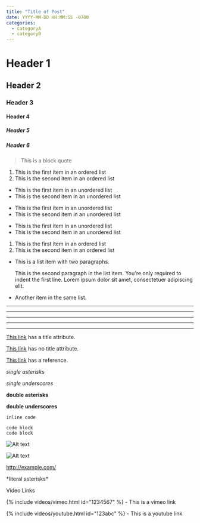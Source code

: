 ```yaml
---
title: "Title of Post"
date: YYYY-MM-DD HH:MM:SS -0700
categories:
  - categoryA
  - categoryB
---
```


# Header 1

## Header 2

### Header 3

#### Header 4

##### Header 5

##### Header 6

> This is a block quote

1. This is the first item in an ordered list
2. This is the second item in an ordered list

- This is the first item in an unordered list
- This is the second item in an unordered list

* This is the first item in an unordered list
* This is the second item in an unordered list

+ This is the first item in an unordered list
+ This is the second item in an unordered list

1. This is the first item in an ordered list
1. This is the second item in an ordered list

*   This is a list item with two paragraphs.

    This is the second paragraph in the list item. You're
only required to indent the first line. Lorem ipsum dolor
sit amet, consectetuer adipiscing elit.

*   Another item in the same list.

* * *

***

*****

- - -

---------------------------------------

[This link](http://example.com/ "Title") has a title attribute.

[This link](http://example.com/) has no title attribute.

[This link][example] has a reference.

*single asterisks*

_single underscores_

**double asterisks**

__double underscores__

`inline code`

```
code block
code block
```

![Alt text](/path/to/img.jpg)

![Alt text](/path/to/img.jpg "Optional title")

<http://example.com/>

\*literal asterisks\*

[example]: http://example.com/  "Optional Title Here"

Video Links

{% include videos/vimeo.html id="1234567" %} - This is a vimeo link

{% include videos/youtube.html id="123abc" %} - This is a youtube link
